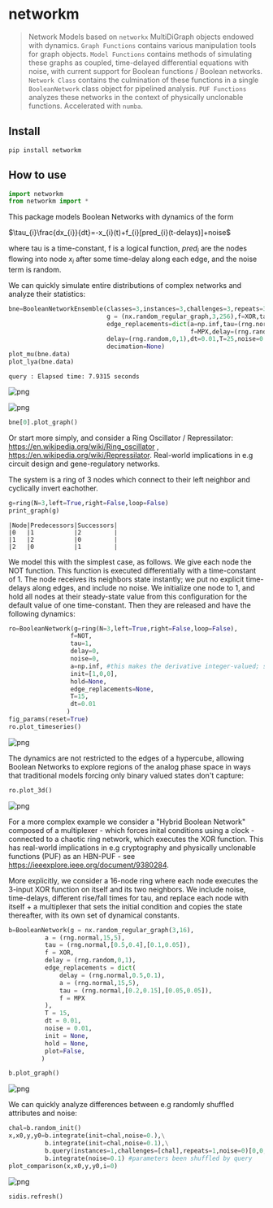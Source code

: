 # networkm
> Network Models based on `networkx` MultiDiGraph objects endowed with dynamics. `Graph Functions` contains various manipulation tools for graph objects. `Model Functions` contains methods of simulating these graphs as coupled, time-delayed differential equations with noise, with current support for Boolean functions / Boolean networks. `Network Class` contains the culmination of these functions in a single `BooleanNetwork` class object for pipelined analysis. `PUF Functions` analyzes these networks in the context of physically unclonable functions. Accelerated with `numba`. 


## Install

`pip install networkm`

## How to use

```python
import networkm
from networkm import *
```

This package models Boolean Networks with dynamics of the form

$\tau_{i}\frac{dx_{i}}{dt}=-x_{i}(t)+f_{i}[pred_{i}(t-delays)]+noise$

where tau is a time-constant, f is a logical function, $pred_{i}$ are the nodes flowing into node $x_{i}$ after some time-delay along each edge, and the noise term is random.

We can quickly simulate entire distributions of complex networks and analyze their statistics:

```python
bne=BooleanNetworkEnsemble(classes=3,instances=3,challenges=3,repeats=3,
                           g = (nx.random_regular_graph,3,256),f=XOR,tau=(rng.normal,1,0.1),a=np.inf,
                           edge_replacements=dict(a=np.inf,tau=(rng.normal,0.5,0.05),
                                                  f=MPX,delay=(rng.random,0,0.5)),
                           delay=(rng.random,0,1),dt=0.01,T=25,noise=0.01,hold=(rng.normal,1,0.1),
                           decimation=None)
plot_mu(bne.data)
plot_lya(bne.data)
```

    query : Elapsed time: 7.9315 seconds
    


![png](docs/images/output_6_1.png)



![png](docs/images/output_6_2.png)


```python
bne[0].plot_graph()
```

Or start more simply, and consider a Ring Oscillator / Repressilator: https://en.wikipedia.org/wiki/Ring_oscillator , https://en.wikipedia.org/wiki/Repressilator. Real-world implications in e.g circuit design and gene-regulatory networks.

The system is a ring of 3 nodes which connect to their left neighbor and cyclically invert eachother.

```python
g=ring(N=3,left=True,right=False,loop=False)
print_graph(g)
```

    |Node|Predecessors|Successors|
    |0   |1           |2         |
    |1   |2           |0         |
    |2   |0           |1         |
    
    

We model this with the simplest case, as follows. We give each node the NOT function. This function is executed differentially with a time-constant of 1. The node receives its neighbors state instantly; we put no explicit time-delays along edges, and include no noise. We initialize one node to 1, and hold all nodes at their steady-state value from this configuration for the default value of one time-constant. Then they are released and have the following dynamics:

```python
ro=BooleanNetwork(g=ring(N=3,left=True,right=False,loop=False),
                 f=NOT,
                 tau=1,
                 delay=0,
                 noise=0, 
                 a=np.inf, #this makes the derivative integer-valued; see `sigmoid` function
                 init=[1,0,0],
                 hold=None,
                 edge_replacements=None,
                 T=15,
                 dt=0.01
                )
fig_params(reset=True)
ro.plot_timeseries()
```


![png](docs/images/output_11_0.png)


The dynamics are not restricted to the edges of a hypercube, allowing Boolean Networks to explore regions of the analog phase space in ways that traditional models forcing only binary valued states don't capture:

```python
ro.plot_3d()
```


![png](docs/images/output_13_0.png)


For a more complex example we consider a "Hybrid Boolean Network" composed of a multiplexer - which forces inital conditions using a clock - connected to a chaotic ring network, which executes the XOR function. This has real-world implications in e.g cryptography and physically unclonable functions (PUF) as an HBN-PUF - see https://ieeexplore.ieee.org/document/9380284.

More explicitly, we consider a 16-node ring where each node executes the 3-input XOR function on itself and its two neighbors. We include noise, time-delays, different rise/fall times for tau, and replace each node with itself + a multiplexer that sets the initial condition and copies the state thereafter, with its own set of dynamical constants.

```python
b=BooleanNetwork(g = nx.random_regular_graph(3,16),
          a = (rng.normal,15,5),
          tau = (rng.normal,[0.5,0.4],[0.1,0.05]),
          f = XOR,
          delay = (rng.random,0,1),
          edge_replacements = dict(
              delay = (rng.normal,0.5,0.1),
              a = (rng.normal,15,5),
              tau = (rng.normal,[0.2,0.15],[0.05,0.05]),
              f = MPX            
          ),
          T = 15,
          dt = 0.01,
          noise = 0.01,
          init = None,
          hold = None,
          plot=False,
         )
```

```python
b.plot_graph()
```


![png](docs/images/output_16_0.png)


We can quickly analyze differences between e.g randomly shuffled attributes and noise:

```python
chal=b.random_init()
x,x0,y,y0=b.integrate(init=chal,noise=0.),\
          b.integrate(init=chal,noise=0.1),\
          b.query(instances=1,challenges=[chal],repeats=1,noise=0)[0,0,0],\
          b.integrate(noise=0.1) #parameters been shuffled by query
plot_comparison(x,x0,y,y0,i=0)
```


![png](docs/images/output_18_0.png)


```python
sidis.refresh()
```
